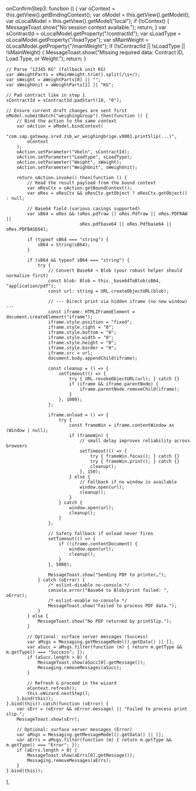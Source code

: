 onConfirmStep3: function () {
    var oContext = this.getView().getBindingContext();
    var oModel = this.getView().getModel();
    var oLocalModel = this.getView().getModel("local");
    if (!oContext) {
        MessageToast.show("No session context available.");
        return;
    }
    var sContractId = oLocalModel.getProperty("/contractId");
    var sLoadType = oLocalModel.getProperty("/loadType");
    var sMainWeight = oLocalModel.getProperty("/mainWeight");
    if (!sContractId || !sLoadType || !sMainWeight) {
        MessageToast.show("Missing required data: Contract ID, Load Type, or Weight.");
        return;
    }

    // Parse "12345 KG" (fallback unit KG)
    var aWeightParts = sMainWeight.trim().split(/\s+/);
    var sWeight = aWeightParts[0] || "";
    var sWeighUnit = aWeightParts[1] || "KG";

    // Pad contract like in step 1
    sContractId = sContractId.padStart(10, "0");

    // Ensure current draft changes are sent first
    oModel.submitBatch("weighingGroup").then(function () {
        // Bind the action to the same context
        var oAction = oModel.bindContext(
            "com.sap.gateway.srvd.zsb_wr_weighingbrige.v0001.printSlip(...)",
            oContext
        );
        oAction.setParameter("Vbeln", sContractId);
        oAction.setParameter("Loadtype", sLoadType);
        oAction.setParameter("Weight", sWeight);
        oAction.setParameter("WeighUnit", sWeighUnit);

        return oAction.invoke().then(function () {
            // Read the result payload from the bound context
            var oResCtx = oAction.getBoundContext();
            var oRes = oResCtx && oResCtx.getObject ? oResCtx.getObject() : null;

            // Base64 field (various casings supported)
            var sB64 = oRes && (oRes.pdfraw || oRes.Pdfraw || oRes.PDFRAW ||
                                oRes.pdfbase64 || oRes.Pdfbase64 || oRes.PDFBASE64);

            if (typeof sB64 === "string") {
                sB64 = String(sB64);
            }

            if (sB64 && typeof sB64 === "string") {
                try {
                    // Convert Base64 → Blob (your robust helper should normalize first)
                    const blob: Blob = this._base64ToBlob(sB64, "application/pdf");
                    const url: string = URL.createObjectURL(blob);

                    // --- Direct print via hidden iframe (no new window) ---
                    const iframe: HTMLIFrameElement = document.createElement("iframe");
                    iframe.style.position = "fixed";
                    iframe.style.right = "0";
                    iframe.style.bottom = "0";
                    iframe.style.width = "0";
                    iframe.style.height = "0";
                    iframe.style.border = "0";
                    iframe.src = url;
                    document.body.appendChild(iframe);

                    const cleanup = () => {
                        setTimeout(() => {
                            try { URL.revokeObjectURL(url); } catch {}
                            if (iframe && iframe.parentNode) {
                                iframe.parentNode.removeChild(iframe);
                            }
                        }, 1000);
                    };

                    iframe.onload = () => {
                        try {
                            const frameWin = iframe.contentWindow as (Window | null);
                            if (frameWin) {
                                // small delay improves reliability across browsers
                                setTimeout(() => {
                                    try { frameWin.focus(); } catch {}
                                    try { frameWin.print(); } catch {}
                                    cleanup();
                                }, 150);
                            } else {
                                // Fallback if no window is available
                                window.open(url);
                                cleanup();
                            }
                        } catch {
                            window.open(url);
                            cleanup();
                        }
                    };

                    // Safety fallback if onload never fires
                    setTimeout(() => {
                        if (!iframe.contentDocument) {
                            window.open(url);
                            cleanup();
                        }
                    }, 5000);

                    MessageToast.show("Sending PDF to printer…");
                } catch (oError) {
                    /* eslint-disable no-console */
                    console.error("Base64 to Blob/print failed: ", oError);
                    /* eslint-enable no-console */
                    MessageToast.show("Failed to process PDF data.");
                }
            } else {
                MessageToast.show("No PDF returned by printSlip.");
            }

            // Optional: surface server messages (Success)
            var aMsgs = Messaging.getMessageModel().getData() || [];
            var aSucc = aMsgs.filter(function (m) { return m.getType && m.getType() === "Success"; });
            if (aSucc.length > 0) {
                MessageToast.show(aSucc[0].getMessage());
                Messaging.removeMessages(aSucc);
            }

            // Refresh & proceed in the wizard
            oContext.refresh();
            this.oWizard.nextStep();
        }.bind(this));
    }.bind(this)).catch(function (oError) {
        var sErr = (oError && oError.message) || "Failed to process print slip.";
        MessageToast.show(sErr);

        // Optional: surface server messages (Error)
        var aMsgs = Messaging.getMessageModel().getData() || [];
        var aErrs = aMsgs.filter(function (m) { return m.getType && m.getType() === "Error"; });
        if (aErrs.length > 0) {
            MessageToast.show(aErrs[0].getMessage());
            Messaging.removeMessages(aErrs);
        }
    }.bind(this));
},
